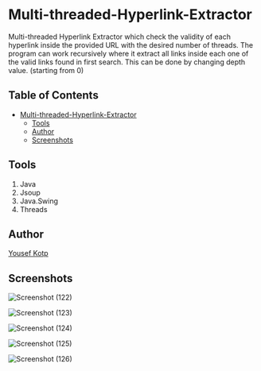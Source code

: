 # Multi-threaded-Hyperlink-Extractor
Multi-threaded Hyperlink Extractor which check the validity of each hyperlink inside the provided URL with the desired number of threads.
The program can work recursively where it extract all links inside each one of the valid links found in first search. This can be done by changing depth value. (starting from 0)
## Table of Contents
- [Multi-threaded-Hyperlink-Extractor](#multi-threaded-hyperlink-extractor)
  * [Tools](#tools)
  * [Author](#author)
  * [Screenshots](#screenshots)
## Tools
1. Java
2. Jsoup
3. Java.Swing
4. Threads

## Author
[Yousef Kotp](https://github.com/yousefkotp)

## Screenshots
![Screenshot (122)](https://user-images.githubusercontent.com/41492875/132783230-aadad71d-9ab1-432a-9193-089062058fcf.png)

![Screenshot (123)](https://user-images.githubusercontent.com/41492875/132783310-8e525244-5a73-4676-a1b5-bb9b05d0640b.png)

![Screenshot (124)](https://user-images.githubusercontent.com/41492875/132783434-d1a473cf-c81a-4436-b81c-1d5cdccae83b.png)

![Screenshot (125)](https://user-images.githubusercontent.com/41492875/132783379-7a8b79ef-58ac-4c94-84fb-1ebfa123b55f.png)

![Screenshot (126)](https://user-images.githubusercontent.com/41492875/132783265-74e768b8-477d-4114-b5de-6d8cf6e31983.png)
